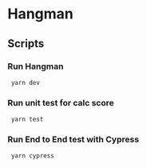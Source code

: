 # Hangman

## Scripts

### Run Hangman

<code> yarn dev </code>

### Run unit test for calc score

<code> yarn test </code>

### Run End to End test with Cypress

<code> yarn cypress </code>
